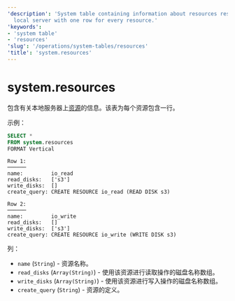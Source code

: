 ```yaml
---
'description': 'System table containing information about resources residing on the
  local server with one row for every resource.'
'keywords':
- 'system table'
- 'resources'
'slug': '/operations/system-tables/resources'
'title': 'system.resources'
---
```





# system.resources

包含有关本地服务器上[资源](/operations/workload-scheduling.md#workload_entity_storage)的信息。该表为每个资源包含一行。

示例：

```sql
SELECT *
FROM system.resources
FORMAT Vertical
```

```text
Row 1:
──────
name:         io_read
read_disks:   ['s3']
write_disks:  []
create_query: CREATE RESOURCE io_read (READ DISK s3)

Row 2:
──────
name:         io_write
read_disks:   []
write_disks:  ['s3']
create_query: CREATE RESOURCE io_write (WRITE DISK s3)
```

列：

- `name` (`String`) - 资源名称。
- `read_disks` (`Array(String)`) - 使用该资源进行读取操作的磁盘名称数组。
- `write_disks` (`Array(String)`) - 使用该资源进行写入操作的磁盘名称数组。
- `create_query` (`String`) - 资源的定义。
